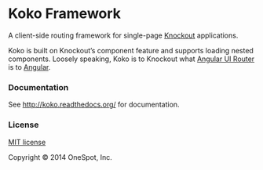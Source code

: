 # Koko Framework
A client-side routing framework for single-page [Knockout](http://knockoutjs.com/) applications. 

Koko is built on Knockout’s component feature and supports loading nested components. Loosely speaking, Koko is to Knockout what [Angular UI Router](https://github.com/angular-ui/ui-router) is to [Angular](https://angularjs.org/).

### Documentation
See http://koko.readthedocs.org/ for documentation.

### License
[MIT license](http://www.opensource.org/licenses/mit-license.php)

Copyright © 2014 OneSpot, Inc.

